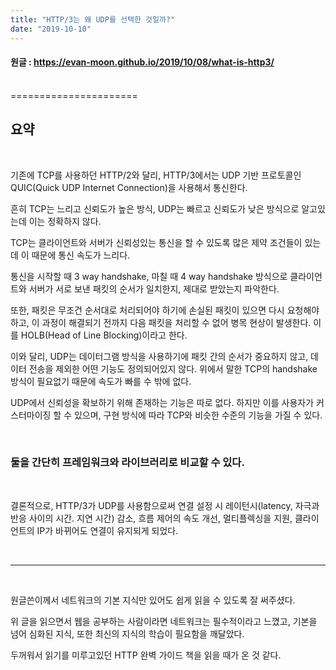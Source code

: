 ```yaml
---
title: "HTTP/3는 왜 UDP를 선택한 것일까?"
date: "2019-10-10"
---
```



#### 원글 : <https://evan-moon.github.io/2019/10/08/what-is-http3/>

<br>
======================

<br>

## 요약

<br>


기존에 TCP를 사용하던 HTTP/2와 달리, HTTP/3에서는 UDP 기반 프로토콜인 QUIC(Quick UDP Internet Connection)을 사용해서 통신한다.


흔히 TCP는 느리고 신뢰도가 높은 방식, UDP는 빠르고 신뢰도가 낮은 방식으로 알고있는데 이는 정확하지 않다.


TCP는 클라이언트와 서버가 신뢰성있는 통신을 할 수 있도록 많은 제약 조건들이 있는데 이 때문에 통신 속도가 느리다.


통신을 시작할 때 3 way handshake, 마칠 때 4 way handshake 방식으로 클라이언트와 서버가 서로 보낸 패킷의 순서가 일치한지, 제대로 받았는지 파악한다.


또한, 패킷은 무조건 순서대로 처리되어야 하기에 손실된 패킷이 있으면 다시 요청해야하고, 이 과정이 해결되기 전까지 다음 패킷을 처리할 수 없어 병목 현상이 발생한다. 이를 HOLB(Head of Line Blocking)이라고 한다.


이와 달리, UDP는 데이터그램 방식을 사용하기에 패킷 간의 순서가 중요하지 않고, 데이터 전송을 제외한 어떤 기능도 정의되어있지 않다. 위에서 말한 TCP의 handshake 방식이 필요없기 때문에 속도가 빠를 수 밖에 없다.


UDP에서 신뢰성을 확보하기 위해 존재하는 기능은 따로 없다. 하지만 이를 사용자가 커스터마이징 할 수 있으며, 구현 방식에 따라 TCP와 비슷한 수준의 기능을 가질 수 있다.

<br>

### 둘을 간단히 프레임워크와 라이브러리로 비교할 수 있다.

<br>

결론적으로, HTTP/3가 UDP를 사용함으로써 연결 설정 시 레이턴시(latency, 자극과 반응 사이의 시간. 지연 시간) 감소, 흐름 제어의 속도 개선, 멀티플렉싱을 지원, 클라이언트의 IP가 바뀌어도 연결이 유지되게 되었다.

<br>

****

<br>

원글쓴이께서 네트워크의 기본 지식만 있어도 쉽게 읽을 수 있도록 잘 써주셨다.


위 글을 읽으면서 웹을 공부하는 사람이라면 네트워크는 필수적이라고 느꼈고, 기본을 넘어 심화된 지식, 또한 최신의 지식의 학습이 필요함을 깨달았다.


두꺼워서 읽기를 미루고있던 HTTP 완벽 가이드 책을 읽을 때가 온 것 같다.